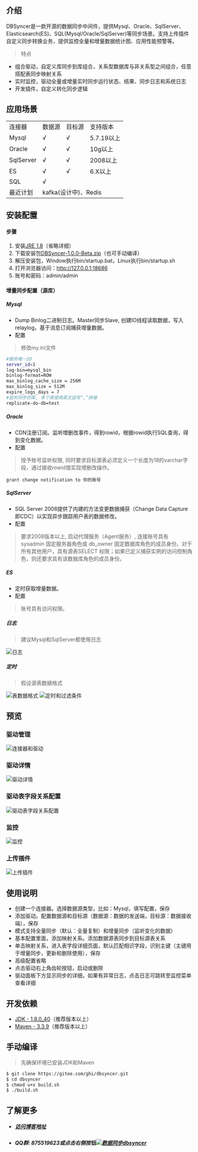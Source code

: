 ## 介绍
DBSyncer是一款开源的数据同步中间件，提供Mysql、Oracle、SqlServer、Elasticsearch(ES)、SQL(Mysql/Oracle/SqlServer)等同步场景。支持上传插件自定义同步转换业务，提供监控全量和增量数据统计图、应用性能预警等。

> 特点
* 组合驱动，自定义库同步到库组合，关系型数据库与非关系型之间组合，任意搭配表同步映射关系
* 实时监控，驱动全量或增量实时同步运行状态、结果、同步日志和系统日志
* 开发插件，自定义转化同步逻辑

## 应用场景

<div>
    <table>
        <tbody>
            <tr>
                <td>连接器</td>
                <td>数据源</td>
                <td>目标源</td>
                <td>支持版本</td>
            </tr>
            <tr>
                <td>Mysql</td>
                <td>√</td>
                <td>√</td>
                <td>5.7.19以上</td>
            </tr>
            <tr>
                <td>Oracle</td>
                <td>√</td>
                <td>√</td>
                <td>10g以上</td>
            </tr>
            <tr>
                <td>SqlServer</td>
                <td>√</td>
                <td>√</td>
                <td>2008以上</td>
            </tr>
            <tr>
                <td>ES</td>
                <td>√</td>
                <td>√</td>
                <td>6.X以上</td>
            </tr>
            <tr>
                <td>SQL</td>
                <td>√</td>
                <td></td>
                <td></td>
            </tr>
            <tr>
                <td>最近计划</td>
                <td colspan="3">kafka(设计中)、Redis</td>
            </tr>
        </tbody>
    </table>
<div>

## 安装配置
#### 步骤
1. 安装[JRE 1.8](https://www.oracle.com/java/technologies/jdk8-downloads.html)（省略详细）
2. 下载安装包[DBSyncer-1.0.0-Beta.zip](https://gitee.com/ghi/dbsyncer/releases)（也可手动编译）
3. 解压安装包，Window执行bin/startup.bat，Linux执行bin/startup.sh
4. 打开浏览器访问：http://127.0.0.1:18686
5. 账号和密码：admin/admin

#### 增量同步配置（源库）

##### Mysql
* Dump Binlog二进制日志。Master同步Slave, 创建IO线程读取数据，写入relaylog，基于消息订阅捕获增量数据。
* 配置
> 修改my.ini文件
```bash
#服务唯一ID
server_id=1
log-bin=mysql_bin
binlog-format=ROW
max_binlog_cache_size = 256M
max_binlog_size = 512M
expire_logs_days = 7
#监听同步的库, 多个库使用英文逗号“,”拼接
replicate-do-db=test
```

##### Oracle
* CDN注册订阅。监听增删改事件，得到rowid，根据rowid执行SQL查询，得到变化数据。
* 配置
> 授予账号监听权限, 同时要求目标源表必须定义一个长度为18的varchar字段，通过接收rowid值实现增删改操作。
```roomsql
grant change notification to 你的账号
```

##### SqlServer
* SQL Server 2008提供了内建的方法变更数据捕获（Change Data Capture 即CDC）以实现异步跟踪用户表的数据修改。
* 配置
> 要求2008版本以上, 启动代理服务（Agent服务）, 连接账号具有 sysadmin 固定服务器角色或 db_owner 固定数据库角色的成员身份。对于所有其他用户，具有源表SELECT 权限；如果已定义捕获实例的访问控制角色，则还要求具有该数据库角色的成员身份。

##### ES
* 定时获取增量数据。
* 配置
> 账号具有访问权限。

##### 日志
> 建议Mysql和SqlServer都使用日志

![日志](https://images.gitee.com/uploads/images/2021/0906/181036_1f9a9e78_376718.png "日志.png")

##### 定时
> 假设源表数据格式

![表数据格式](https://images.gitee.com/uploads/images/2021/0903/004406_68ef9bb4_376718.png "表数据格式.png")
![定时和过滤条件](https://images.gitee.com/uploads/images/2021/0903/004807_07cdf2b7_376718.png "定时和过滤条件.png")

## 预览
### 驱动管理
![连接器和驱动](https://images.gitee.com/uploads/images/2021/0903/003755_01016fc1_376718.png "驱动管理.png")

### 驱动详情
![驱动详情](https://images.gitee.com/uploads/images/2021/0903/004031_a571f6b5_376718.png "驱动详情.png")

### 驱动表字段关系配置
![驱动表字段关系配置](https://images.gitee.com/uploads/images/2021/0903/004106_26399534_376718.png "驱动表字段关系配置.png")

### 监控
![监控](https://images.gitee.com/uploads/images/2021/0728/000645_35a544b3_376718.png "监控.png")

### 上传插件
![上传插件](https://images.gitee.com/uploads/images/2021/0806/232643_9b1f3f64_376718.png "上传插件.png")

## 使用说明
* 创建一个连接器。选择数据源类型，比如：Mysql，填写配置，保存
* 添加驱动。配置数据源和目标源（数据源：数据的发送端，目标源：数据接收端），保存
* 模式支持全量同步（默认：全量复制）和增量同步（监听变化的数据）
* 基本配置里面，添加映射关系。添加数据源表同步到目标源表关系
* 单击映射关系，进入表字段详细页面，默认匹配相识字段，识别主键（主键用于增量同步，更新和删除使用），保存
* 高级配置省略
* 点击驱动右上角齿轮按钮，启动或删除
* 驱动面板下方显示同步的详细，如果有异常日志，点击日志可跳转至监控菜单查看详细

## 开发依赖
* [JDK - 1.8.0_40](https://www.oracle.com/java/technologies/jdk8-downloads.html)（推荐版本以上）
* [Maven - 3.3.9](https://dlcdn.apache.org/maven/maven-3/)（推荐版本以上）

## 手动编译
> 先确保环境已安装JDK和Maven
```bash
$ git clone https://gitee.com/ghi/dbsyncer.git
$ cd dbsyncer
$ chmod u+x build.sh
$ ./build.sh
```

## 了解更多
* ##### [访问博客地址](https://my.oschina.net/dbsyncer "https://my.oschina.net/dbsyncer")
* ##### QQ群: 875519623或点击右侧按钮<a target="_blank" href="//shang.qq.com/wpa/qunwpa?idkey=fce8d51b264130bac5890674e7db99f82f7f8af3f790d49fcf21eaafc8775f2a"><img border="0" src="//pub.idqqimg.com/wpa/images/group.png" alt="数据同步dbsyncer" title="数据同步dbsyncer" /> 